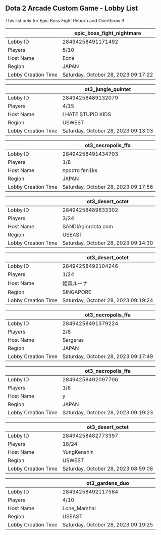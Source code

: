 ## Dota 2 Arcade Custom Game - Lobby List

This list only for Epic Boss Fight Reborn and Overthrow 3

|  | epic_boss_fight_nightmare |
| ------ | ------ |
| Lobby ID | 28494258491171492 |
| Players | 5/10 |
| Host Name | Edna |
| Region | JAPAN |
| Lobby Creation Time | Saturday, October 28, 2023 09:17:22 |


|  | ot3_jungle_quintet |
| ------ | ------ |
| Lobby ID | 28494258489132079 |
| Players | 4/15 |
| Host Name | I HATE STUPID KIDS |
| Region | USWEST |
| Lobby Creation Time | Saturday, October 28, 2023 09:13:03 |


|  | ot3_necropolis_ffa |
| ------ | ------ |
| Lobby ID | 28494258491434703 |
| Players | 1/8 |
| Host Name | просто fen1ks |
| Region | JAPAN |
| Lobby Creation Time | Saturday, October 28, 2023 09:17:56 |


|  | ot3_desert_octet |
| ------ | ------ |
| Lobby ID | 28494258489833302 |
| Players | 3/24 |
| Host Name | SANDIAgiordota.com |
| Region | USEAST |
| Lobby Creation Time | Saturday, October 28, 2023 09:14:30 |


|  | ot3_desert_octet |
| ------ | ------ |
| Lobby ID | 28494258492104246 |
| Players | 1/24 |
| Host Name | 姫森ルーナ |
| Region | SINGAPORE |
| Lobby Creation Time | Saturday, October 28, 2023 09:19:24 |


|  | ot3_necropolis_ffa |
| ------ | ------ |
| Lobby ID | 28494258491379224 |
| Players | 2/8 |
| Host Name | Sargeras |
| Region | JAPAN |
| Lobby Creation Time | Saturday, October 28, 2023 09:17:49 |


|  | ot3_necropolis_ffa |
| ------ | ------ |
| Lobby ID | 28494258492097706 |
| Players | 1/8 |
| Host Name | у |
| Region | JAPAN |
| Lobby Creation Time | Saturday, October 28, 2023 09:19:23 |


|  | ot3_desert_octet |
| ------ | ------ |
| Lobby ID | 28494258482773397 |
| Players | 18/24 |
| Host Name | YungKenshin |
| Region | USWEST |
| Lobby Creation Time | Saturday, October 28, 2023 08:59:08 |


|  | ot3_gardens_duo |
| ------ | ------ |
| Lobby ID | 28494258492117564 |
| Players | 4/10 |
| Host Name | Lone_Marshal |
| Region | USEAST |
| Lobby Creation Time | Saturday, October 28, 2023 09:19:25 |


